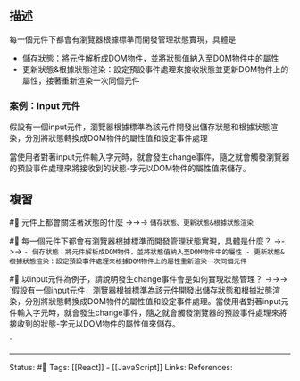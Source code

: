 
## 描述


每一個元件下都會有瀏覽器根據標準而開發管理狀態實現，具體是
- 儲存狀態：將元件解析成DOM物件，並將狀態值納入至DOM物件中的屬性
- 更新狀態&根據狀態渲染：設定預設事件處理來接收狀態並更新DOM物件上的屬性，接著重新渲染一次同個元件


### 案例：input 元件

假設有一個input元件，瀏覽器根據標準為該元件開發出儲存狀態和根據狀態渲染，分別將狀態轉換成DOM物件的屬性值和設定事件處理


當使用者對著input元件輸入字元時，就會發生change事件，隨之就會觸發瀏覽器的預設事件處理來將接收到的狀態-字元以DOM物件的屬性值來儲存。

## 複習

#🧠 元件上都會關注著狀態的什麼 ->->-> `儲存狀態、更新狀態&根據狀態渲染`
<!--SR:!2022-10-10,28,250-->

#🧠 每一個元件下都會有瀏覽器根據標準而開發管理狀態實現，具體是什麼？ ->->-> `- 儲存狀態：將元件解析成DOM物件，並將狀態值納入至DOM物件中的屬性 - 更新狀態&根據狀態渲染：設定預設事件處理來根據DOM物件上的屬性重新渲染一次同個元件`
<!--SR:!2022-10-10,28,250-->

#🧠 以input元件為例子，請說明發生change事件會是如何實現狀態管理？ ->->-> `假設有一個input元件，瀏覽器根據標準為該元件開發出儲存狀態和根據狀態渲染，分別將狀態轉換成DOM物件的屬性值和設定事件處理。當使用者對著input元件輸入字元時，就會發生change事件，隨之就會觸發瀏覽器的預設事件處理來將接收到的狀態-字元以DOM物件的屬性值來儲存。
<!--SR:!2022-09-18,6,230-->
`

---
Status: #🌱 
Tags:
[[React]] - [[JavaScript]]
Links:
References: